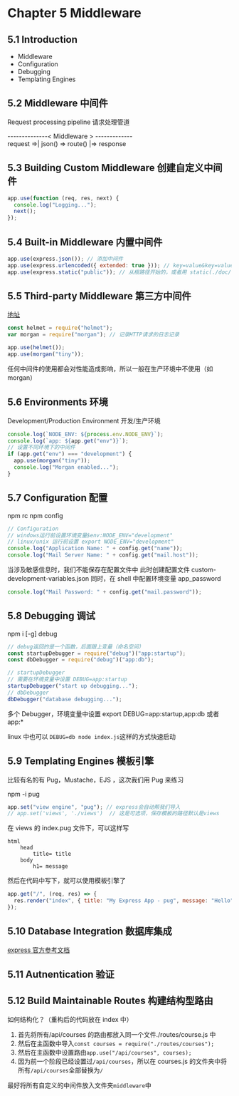 # Chapter 5 Middleware

## 5.1 Introduction

- Middleware
- Configuration
- Debugging
- Templating Engines

## 5.2 Middleware 中间件

Request processing pipeline 请求处理管道

--------------< Middleware > -------------  
request =>| json() => route() |=> response

## 5.3 Building Custom Middleware 创建自定义中间件

```javascript
app.use(function (req, res, next) {
  console.log("Logging...");
  next();
});
```

## 5.4 Built-in Middleware 内置中间件

```javascript
app.use(express.json()); // 添加中间件
app.use(express.urlencoded({ extended: true })); // key=value&key=value
app.use(express.static("public")); // 从根路径开始的，或者用 static(./doc/chapter5/public)
```

## 5.5 Third-party Middleware 第三方中间件

[地址](http://expressjs.com/en/resources/middleware.html)

```javascript
const helmet = require("helmet");
var morgan = require("morgan"); // 记录HTTP请求的日志记录

app.use(helmet());
app.use(morgan("tiny"));
```

任何中间件的使用都会对性能造成影响，所以一般在生产环境中不使用（如 morgan）

## 5.6 Environments 环境

Development/Production Environment 开发/生产环境

```javascript
console.log(`NODE_ENV: ${process.env.NODE_ENV}`);
console.log(`app: ${app.get("env")}`);
// 设置不同环境下的中间件
if (app.get("env") === "development") {
  app.use(morgan("tiny"));
  console.log("Morgan enabled...");
}
```

## 5.7 Configuration 配置

npm rc
npm config

```javascript
// Configuration
// windows运行前设置环境变量$env:NODE_ENV="development"
// linux/unix 运行前设置 export NODE_ENV="development"
console.log("Application Name: " + config.get("name"));
console.log("Mail Server Name: " + config.get("mail.host"));
```

当涉及敏感信息时，我们不能保存在配置文件中
此时创建配置文件 custom-development-variables.json
同时，在 shell 中配置环境变量 app_password

```javascript
console.log("Mail Password: " + config.get("mail.password"));
```

## 5.8 Debugging 调试

npm i [-g] debug

```javascript
// debug返回的是一个函数，后面跟上变量（命名空间）
const startupDebugger = require("debug")("app:startup");
const dbDebugger = require("debug")("app:db");

// startupDebugger
// 需要在环境变量中设置 DEBUG=app:startup
startupDebugger("start up debugging...");
// dbDebugger
dbDebugger("database debugging...");
```

多个 Debugger，环境变量中设置 export DEBUG=app:startup,app:db 或者 app:\*

linux 中也可以 `DEBUG=db node index.js`这样的方式快速启动

## 5.9 Templating Engines 模板引擎

比较有名的有 Pug，Mustache，EJS ，这次我们用 Pug 来练习

npm -i pug

```javascript
app.set("view engine", "pug"); // express会自动帮我们导入
// app.set('views', './views')  // 这是可选项，保存模板的路径默认是views
```

在 views 的 index.pug 文件下，可以这样写

```
html
    head
        title= title
    body
        h1= message
```

然后在代码中写下，就可以使用模板引擎了

```javascript
app.get("/", (req, res) => {
  res.render("index", { title: "My Express App - pug", message: "Hello" });
});
```

## 5.10 Database Integration 数据库集成

[express 官方参考文档](http://expressjs.com/en/guide/database-integration.html)

## 5.11 Autnentication 验证

## 5.12 Build Maintainable Routes 构建结构型路由

如何结构化？（重构后的代码放在 index 中）

1. 首先将所有/api/courses 的路由都放入同一个文件./routes/course.js 中
2. 然后在主函数中导入`const courses = require("./routes/courses");`
3. 然后在主函数中设置路由`app.use("/api/courses", courses);`
4. 因为前一个阶段已经设置过`/api/courses`，所以在 courses.js 的文件夹中将所有`/api/courses`全部替换为`/`

最好将所有自定义的中间件放入文件夹`middleware`中

```

```
